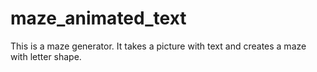 # maze_animated_text
This is a maze generator. It takes a picture with text and creates a maze with letter shape.
